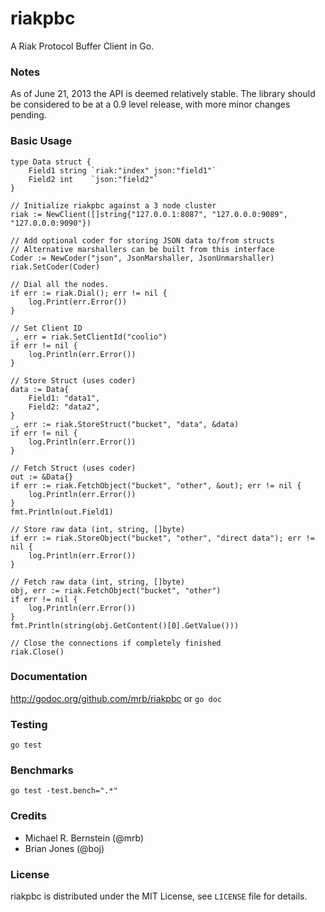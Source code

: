 riakpbc
=======

A Riak Protocol Buffer Client in Go.

### Notes

As of June 21, 2013 the API is deemed relatively stable.  The library should be considered to be at a 0.9 level release, with more minor changes pending.

### Basic Usage

    type Data struct {
    	Field1 string `riak:"index" json:"field1"`
    	Field2 int    `json:"field2"`
    }

    // Initialize riakpbc against a 3 node cluster
    riak := NewClient([]string{"127.0.0.1:8087", "127.0.0.0:9089", "127.0.0.0:9090"})
    
    // Add optional coder for storing JSON data to/from structs
    // Alternative marshallers can be built from this interface
    Coder := NewCoder("json", JsonMarshaller, JsonUnmarshaller)
    riak.SetCoder(Coder)
    
    // Dial all the nodes.
    if err := riak.Dial(); err != nil {
    	log.Print(err.Error())
    }

    // Set Client ID
    _, err = riak.SetClientId("coolio")
    if err != nil {
    	log.Println(err.Error())
    }

    // Store Struct (uses coder)
    data := Data{
    	Field1: "data1",
    	Field2: "data2",
    }
    _, err := riak.StoreStruct("bucket", "data", &data)
    if err != nil {
    	log.Println(err.Error())
    }

    // Fetch Struct (uses coder)
    out := &Data{}
    if err := riak.FetchObject("bucket", "other", &out); err != nil {
    	log.Println(err.Error())
    }
    fmt.Println(out.Field1)

    // Store raw data (int, string, []byte)
    if err := riak.StoreObject("bucket", "other", "direct data"); err != nil {
    	log.Println(err.Error())
    }

    // Fetch raw data (int, string, []byte)
    obj, err := riak.FetchObject("bucket", "other")
    if err != nil {
    	log.Println(err.Error())
    }
    fmt.Println(string(obj.GetContent()[0].GetValue()))

    // Close the connections if completely finished
    riak.Close()

### Documentation

http://godoc.org/github.com/mrb/riakpbc or `go doc`

### Testing

`go test`

### Benchmarks

`go test -test.bench=".*"`

### Credits

* Michael R. Bernstein (@mrb)
* Brian Jones (@boj)

### License

riakpbc is distributed under the MIT License, see `LICENSE` file for details.
